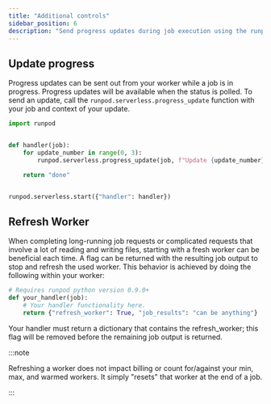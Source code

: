 ```yaml
---
title: "Additional controls"
sidebar_position: 6
description: "Send progress updates during job execution using the runpod.serverless.progress_update function, and refresh workers for long-running or complex jobs by returning a dictionary with a 'refresh_worker' flag in your handler."
---
```


## Update progress

Progress updates can be sent out from your worker while a job is in progress. Progress updates will be available when the status is polled. To send an update, call the `runpod.serverless.progress_update` function with your job and context of your update.

```python
import runpod


def handler(job):
    for update_number in range(0, 3):
        runpod.serverless.progress_update(job, f"Update {update_number}/3")

    return "done"


runpod.serverless.start({"handler": handler})
```

## Refresh Worker

When completing long-running job requests or complicated requests that involve a lot of reading and writing files, starting with a fresh worker can be beneficial each time. A flag can be returned with the resulting job output to stop and refresh the used worker. This behavior is achieved by doing the following within your worker:

```python
# Requires runpod python version 0.9.0+
def your_handler(job):
    # Your handler functionality here.
    return {"refresh_worker": True, "job_results": "can be anything"}
```

Your handler must return a dictionary that contains the refresh_worker; this flag will be removed before the remaining job output is returned.

:::note

Refreshing a worker does not impact billing or count for/against your min, max, and warmed workers. It simply "resets" that worker at the end of a job.

:::
